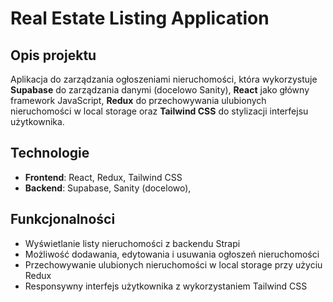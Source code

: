 # Real Estate Listing Application

## Opis projektu
Aplikacja do zarządzania ogłoszeniami nieruchomości, która wykorzystuje **Supabase** do zarządzania danymi (docelowo Sanity), **React** jako główny framework JavaScript, **Redux** do przechowywania ulubionych nieruchomości w local storage oraz **Tailwind CSS** do stylizacji interfejsu użytkownika.

## Technologie
- **Frontend**: React, Redux, Tailwind CSS
- **Backend**:  Supabase, Sanity (docelowo),

## Funkcjonalności
- Wyświetlanie listy nieruchomości z backendu Strapi
- Możliwość dodawania, edytowania i usuwania ogłoszeń nieruchomości
- Przechowywanie ulubionych nieruchomości w local storage przy użyciu Redux
- Responsywny interfejs użytkownika z wykorzystaniem Tailwind CSS
